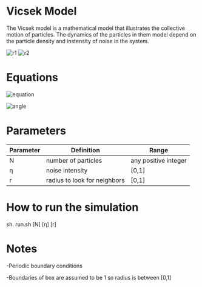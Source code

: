 # Vicsek Model


The Vicsek model is a mathematical model that illustrates the collective motion of particles. The dynamics of the particles in them model depend on the particle density and instensity of noise in the system. 


![r1](https://github.com/https://github.com/alsignoriello/vicsek_model/r1.png) ![r2](https://github.com/https://github.com/alsignoriello/vicsek_model/r2.png)



# Equations
![equation](https://github.com/https://github.com/alsignoriello/vicsek_model/equation.png)

![angle](https://github.com/https://github.com/alsignoriello/vicsek_model/angle_vector.png)



# Parameters


| Parameter | Definition | Range |
|-----------|------------|-------|
| N  | number of particles | any positive integer |
| &eta; | noise intensity | [0,1] |
| r | radius to look for neighbors | [0,1] |


# How to run the simulation

sh. run.sh [N] [&eta;] [r]


# Notes

-Periodic boundary conditions 

-Boundaries of box are assumed to be 1 so radius is between [0,1]




